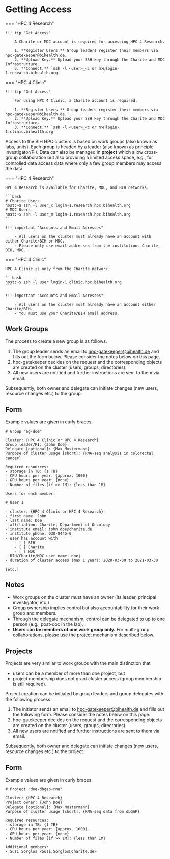 # Getting Access

=== "HPC 4 Research"

    !!! tip "Get Access"

        A Charite or MDC account is required for accessing HPC 4 Research.

        1. **Register Users.** Group leaders register their members via  hpc-gatekeeper@bihealth.de.
        2. **Upload Key.** Upload your SSH key through the Charite and MDC Infrastructure.
        3. **Connect.** `ssh -l <user>_<c or m>@login-1.research.bihealth.org`

=== "HPC 4 Clinic"

    !!! tip "Get Access"

        For using HPC 4 Clinic, a Charite account is required.

        1. **Register Users.** Group leaders register their members via  hpc-gatekeeper@bihealth.de.
        2. **Upload Key.** Upload your SSH key through the Charite and MDC Infrastructure.
        3. **Connect.** `ssh -l <user>_<c or m>@login-1.clinic.bihealth.org`

Access to the BIH HPC clusters is based on work groups (also known as labs, units).
Each group is headed by a leader (also known as principle investigator/PI).
Data can also be managed in **project** which allow cross-group collaboration but also providing a limited access space, e.g., for controlled data access data where only a few group members may access the data.


=== "HPC 4 Research"

    HPC 4 Research is available for Charite, MDC, and BIH networks.

    ```bash
    # Charite Users
    host:~$ ssh -l user_c login-1.research.hpc.bihealth.org
    # MDC Users
    host:~$ ssh -l user_m login-1.research.hpc.bihealth.org
    ```

    !!! important "Accounts and Email Adresses"

        - All users on the cluster must already have an account with either Charite/BIH or MDC.
        - Please only use email addresses from the institutions Charite, BIH, MDC.

=== "HPC 4 Clinic"

    HPC 4 Clinic is only from the Charite network.

    ```bash
    host:~$ ssh -l user login-1.clinic.hpc.bihealth.org
    ```

    !!! important "Accounts and Email Adresses"

        - All users on the cluster must already have an account either Charite/BIH.
        - You must use your Charite/BIH email address.


## Work Groups

The process to create a new group is as follows.

1. The group leader sends an email to hpc-gatekeeper@bihealth.de and fills out the form below.
   Please consider the notes below on this page.
2. hpc-gatekeeper decides on the request and the corresponding objects are created on the cluster (users, groups, directories).
3. All new users are notified and further instructions are sent to them via email.

Subsequently, both owner and delegate can initiate changes (new users, resource changes etc.) to the group.

## Form

Example values are given in curly braces.

```
# Group "ag-doe"

Cluster: {HPC 4 Clinic or HPC 4 Research}
Group leader/PI: {John Doe}
Delegate [optional]: {Max Mustermann}
Purpose of cluster usage [short]: {RNA-seq analysis in colorectal cancer}

Required resources:
- storage in TB: {1 TB}
- CPU hours per year: {approx. 1000}
- GPU hours per year: {none}
- Number of files [if >> 1M]: {less than 1M}

Users for each member:

# User 1

- cluster: {HPC 4 Clinic or HPC 4 Research}
- first name: John
- last name: Doe
- affiliation: Charite, Department of Oncology
- institute email: john.doe@charite.de
- institute phone: 030-8445-0
- user has account with
    - [ ] BIH
    - [ ] Charite
    - [ ] MDC
- BIH/Charite/MDC user name: doej
- duration of cluster access (max 1 year): 2020-03-30 to 2021-03-30

[etc.]
```

## Notes

- Work groups on the cluster must have an owner (its leader, principal investigator, etc.)
- Group ownership implies control but also accountability for their work group and members.
- Through the delegate mechanism, control can be delegated to up to one person (e.g., post-doc in the lab).
- **Users can be members of one work group only.**
  For multi-group collaborations, please use the project mechanism described below.

## Projects

Projects are very similar to work groups with the main distinction that

- users can be a member of more than one project, but
- project membership does not grant cluster access (group membership is still required).

Project creation can be initiated by group leaders and group delegates with the following process.

1. The initiator sends an email to hpc-gatekeeper@bihealth.de and fills out the following form.
   Please consider the notes below on this page.
2. hpc-gatekeeper decides on the request and the corresponding objects are created on the cluster (users, groups, directories).
3. All new users are notified and further instructions are sent to them via email.

Subsequently, both owner and delegate can initiate changes (new users, resource changes etc.) to the project.

## Form

Example values are given in curly braces.

```
# Project "doe-dbgap-rna"

Cluster: {HPC 4 Research}
Project owner: {John Doe}
Delegate [optional]: {Max Mustermann}
Purpose of cluster usage [short]: {RNA-seq data from dbGAP}

Required resources:
- storage in TB: {1 TB}
- CPU hours per year: {approx. 1000}
- GPU hours per year: {none}
- Number of files [if >> 1M]: {less than 1M}

Additional members:
- Susi Sorglos <Susi.Sorglos@charite.de>
```
